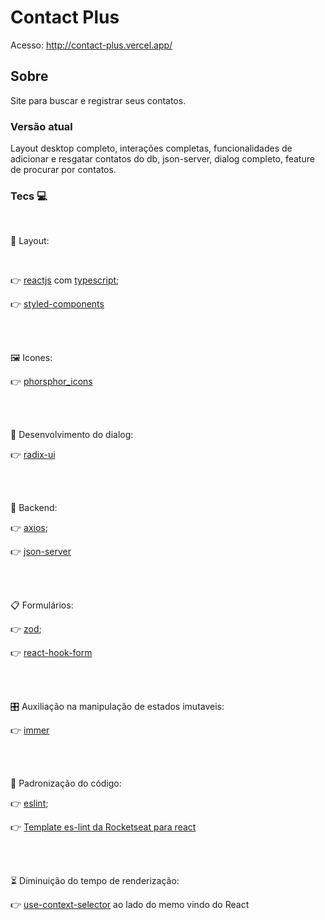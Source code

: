 # Contact Plus
Acesso: http://contact-plus.vercel.app/

## Sobre
Site para buscar e registrar seus contatos.

### Versão atual
Layout desktop completo, interações completas, funcionalidades de adicionar e resgatar contatos do db, json-server, dialog completo, feature de procurar por contatos.

### Tecs 💻

<br>
 

  🎀 Layout:
  
  <br>
  
   👉 [reactjs](https://github.com/facebook/react) com [typescript](https://github.com/Microsoft/TypeScript);
   
   👉 [styled-components](https://github.com/styled-components/styled-components)
   
  <br>
  <br>
  
  🖼️ Icones:

   👉 [phorsphor_icons](https://github.com/phosphor-icons/phosphor-react)
  
  <br>
  <br>
  
  📃 Desenvolvimento do dialog:
  
   👉 [radix-ui](https://github.com/radix-ui/primitives)
  
  <br>
  <br>

  🤲 Backend:

   👉 [axios](https://github.com/axios/axios);
   
   👉 [json-server](https://github.com/typicode/json-server)
   
   <br>
  <br>

  📋 Formulários:

   👉 [zod](https://github.com/colinhacks/zod);
   
   👉 [react-hook-form](https://github.com/react-hook-form/react-hook-form)
   
   <br>
   <br>
   
  🎛️ Auxiliação na manipulação de estados imutaveis:

   👉 [immer](https://github.com/immerjs/immer)
      
   <br>
   <br>
   
   👥 Padronização do código:

   👉 [eslint](https://github.com/eslint/eslint);
   
   👉 [Template es-lint da Rocketseat para react](https://github.com/Rocketseat/eslint-config-rocketseat)
  
  <br>
  <br>
  
  ⏳ Diminuição do tempo de renderização:
  
  👉 [use-context-selector](https://github.com/dai-shi/use-context-selector) ao lado do memo vindo do React
 
